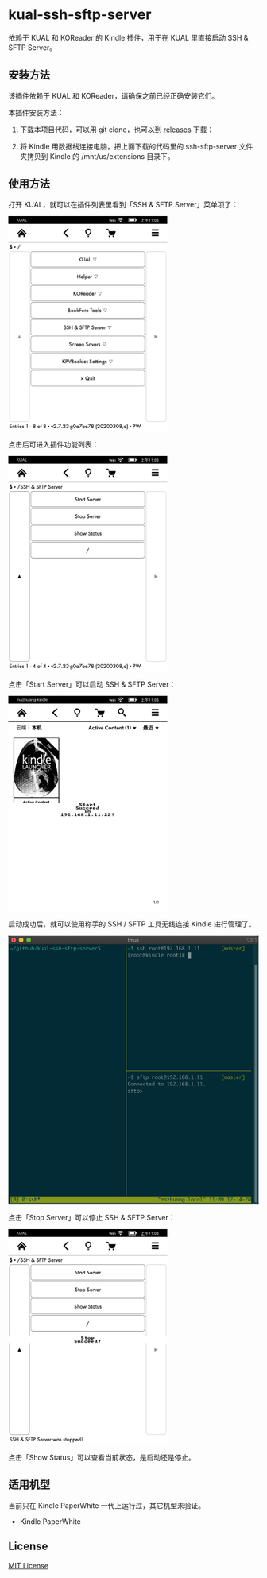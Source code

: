 # kual-ssh-sftp-server

依赖于 KUAL 和 KOReader 的 Kindle 插件，用于在 KUAL 里直接启动 SSH & SFTP Server。

## 安装方法

该插件依赖于 KUAL 和 KOReader，请确保之前已经正确安装它们。

本插件安装方法：

1. 下载本项目代码，可以用 git clone，也可以到 [releases](https://github.com/mzlogin/kual-ssh-sftp-server/releases) 下载；

2. 将 Kindle 用数据线连接电脑，把上面下载的代码里的 ssh-sftp-server 文件夹拷贝到 Kindle 的 /mnt/us/extensions 目录下。

## 使用方法

打开 KUAL，就可以在插件列表里看到「SSH & SFTP Server」菜单项了：

<img width="320px" src="./screenshots/in-kual.png"/>

点击后可进入插件功能列表：

<img width="320px" src="./screenshots/in-plugin.png"/>

点击「Start Server」可以启动 SSH & SFTP Server：

<img width="320px" src="./screenshots/started.png"/>

启动成功后，就可以使用称手的 SSH / SFTP 工具无线连接 Kindle 进行管理了。

![](./screenshots/ssh-and-sftp.png)

点击「Stop Server」可以停止 SSH & SFTP Server：

<img width="320px" src="./screenshots/stopped.png"/>

点击「Show Status」可以查看当前状态，是启动还是停止。

## 适用机型

当前只在 Kindle PaperWhite 一代上运行过，其它机型未验证。

- Kindle PaperWhite

## License

[MIT License](./LICENSE)
